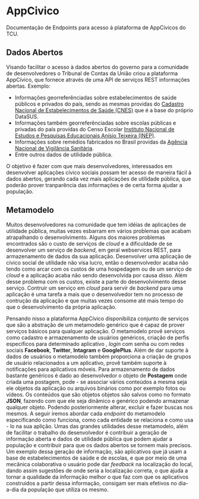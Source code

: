 # AppCivico
Documentação de Endpoints para acesso à plataforma de AppCivicos do TCU.
## Dados Abertos
Visando facilitar o acesso à dados abertos do governo para a comunidade de desenvolvedores o Tribunal de Contas da União criou a plataforma AppCívico, que fornece através de uma API de serviços REST informações abertas. Exemplo:
- Informações georreferênciadas sobre estabelecimentos de saúde públicos e privados do país, sendo as mesmas providas do   [Cadastro Nacional de Estabelecimentos de Saúde (CNES)](http://cnes.datasus.gov.br/) que é a base do próprio DataSUS.
- Informações também georreferênciadas sobre escolas públicas e privadas do país providas do Censo Escolar [Instituto      Nacional de Estudos e Pesquisas Educacionais Anísio Teixeira (INEP)](http://portal.inep.gov.br/).
- Informações sobre remédios fabricados no Brasil providas da [Agência Nacional de Vigilância Sanitária](http://portal.anvisa.gov.br/).
- Entre outros dados de utilidade pública.

O objetivo é fazer com que mais desenvolvedores, interessados em desenvolver aplicações cívico sociais possam ter acesso de maneira fácil à dados abertos, gerando cada vez mais aplicações de utilidade pública, que poderão prover tranparência das informações e de certa forma ajudar a população.

## Metamodelo
  Muitos desenvolvedores na comunidade que tem idéias de aplicações de utilidade pública, muitas vezes esbarram em vários problemas que acabam atrapalhando o desenvolvimento. Alguns dos maiores problemas encontrados são o custo de serviços de *cloud* e a dificuldade de se desenvolver um serviço de *backend*, em geral webservices REST, para armazenamento de dados da sua aplicação. Desenvolver uma aplicação de cívico social de utilidade não visa lucro, então o desenvolvedor acaba não tendo como arcar com os custos de uma hospedagem ou de um serviço de *cloud* e a aplicação acaba não sendo desenvolvida por causa disso. Além desse problema com os custos, existe a parte do desenvolvimento desse serviço. Contruir um serviço em *cloud* para servir de *backend* para uma aplicação é uma tarefa a mais que o desenvolvedor tem no processo de contrução da aplicação e que muitas vezes consome até mais tempo do que o desenvolvimento da própria aplicação.
  
  Pensando nisso a plataforma AppCívico disponibiliza conjunto de serviços que são a abstração de um metamodelo genérico que é capaz de prover serviços básicos para qualquer aplicação. O metamodelo provê serviços como cadastro e armazenamento de usuários genéricos, criação de perfis específicos para determinado aplicativo , *login* com senha ou com redes sociais **Facebook**, **Twitter**, **Intagram** e **GooglePlus**. Além de dar suporte à dados de usuários o metamodelo também proporciona a criação de grupos de usuário relacionados a um aplicativo, provê também suporte à notificações para aplicativos móveis. Para armazenamento de dados bastante genéricos é dado ao desenvolvedor o objeto de **Postagem** onde criada uma postagem, pode - se associar vários conteúdos a mesma seja ele objetos da aplicação ou arquivos binários como por exemplo fotos ou vídeos. Os conteúdos que são objetos objetos são salvos como no formato **JSON**, fazendo com que ele seja dinâmico e genérico podendo armazenar qualquer objeto. Podendo posteriormente alterar, excluir e fazer buscas nos mesmos. A seguir iremos abordar cada *endpoint* do metamodelo especificando como funciona, como cada entidade se relaciona e como usa - lo na sua aplição. Umas das grandes utilidades desse metamodelo, além de facilitar o trabalho do desenvolvedor é contribuir a geração de informação aberta e dados de utilidade pública que podem ajudar a população e contribuir para que os dados abertos se tornem mais precisos. Um exemplo dessa geração de informação, são aplicativos que já usam a base de estabelecimentos de saúde e de escolas, e que por meio de uma mecânica colaborativa o usuário pode dar *feedback* na localização do local, dando assim sugestões de onde seria a localização correta, o que ajuda a tornar a qualidade da informação melhor o que faz com que os aplicativos construidos a partir dessa informação, consigam ser mais efetivos no dia-a-dia da população que utiliza os mesmo.
  
  


